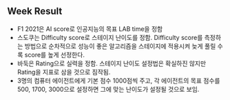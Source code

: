 Week Result 
---
- F1 2021은 AI score로 인공지능의 목표 LAB time을 정함
- 스도쿠는 Difficulty score로 스테이지 난이도를 정함. Difficulty score를 측정하는 방법으로 순차적으로 성능이 좋은 알고리즘을 스테이지에 적용시켜 늦게 풀릴 수록 score를 높게 선정한다.
- 바둑은 Rating으로 실력을 정함. 스테이지 난이도 설정법은 확실하진 않지만 Rating을 지표로 삼을 것으로 짐작됨.
- 3명의 컴퓨터 에이전트에게 기본 점수 1000점씩 주고, 각 에이전트의 목표 점수를 500, 1700, 3000으로 설정하면 그에 맞는 난이도가 설정될 것으로 보임.
